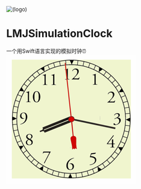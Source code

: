 ![(logo)](https://avatars2.githubusercontent.com/u/15794032?s=460&v=4)
# LMJSimulationClock

一个用Swift语言实现的模拟时钟⏰
![](https://github.com/JerryLMJ/LMJSimulationClock/raw/master/demo.gif) 
